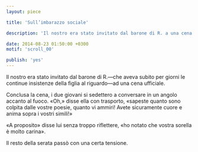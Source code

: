 ```yaml
---
layout: piece

title: 'Sull’imbarazzo sociale'

description: 'Il nostro era stato invitato dal barone di R. a una cena ufficiale….'

date: 2014-08-23 01:50:00 +0300
motif: 'scroll_00'

publish: 'yes'
---
```


Il nostro era stato invitato dal barone di R.—che aveva subito per giorni le continue insistenze della figlia al riguardo—ad una cena ufficiale.

Conclusa la cena, i due giovani si sedettero a conversare in un angolo accanto al fuoco. «Oh,» disse ella con trasporto, «sapeste quanto sono colpita dalle vostre poesie, quanto vi ammiri! Avete sicuramente cuore e anima sopra i vostri simili!»

«A proposito» disse lui senza troppo riflettere, «ho notato che vostra sorella è molto carina».

Il resto della serata passò con una certa tensione.
